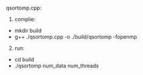qsortomp.cpp:
1. complie:
- mkdir build
- g++ ./qsortomp.cpp -o ./build/qsortomp -fopenmp
2. run:
- cd build
- ./qsortomp num_data num_threads
